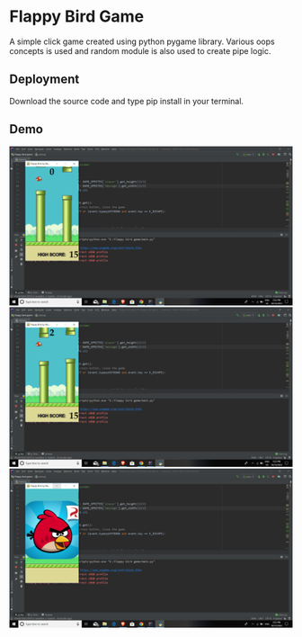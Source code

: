 
# Flappy Bird Game
A simple click game created using python pygame library.
Various oops concepts is used and random module is also used to
create pipe logic.


## Deployment

Download the source code and type pip install in your terminal.



## Demo

![Alt text](./flappy-bird1.png?raw=true "Gamplays")
![Alt text](./flappy-bird2.png?raw=true "Gameplay")
![Alt text](./flappy-bird3.png?raw=true "Game Intro")

